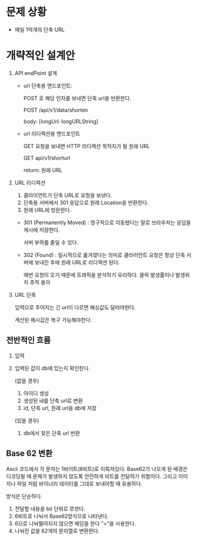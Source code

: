 # 문제 상황

- 매일 1억개의 단축 URL

# 개략적인 설계안

1. API endPoint 설계

   - url 단축용 엔드포인트:

     POST 로 해당 인자를 보내면 단축 url을 반환한다.

     POST /api/v1/data/shorten

     body: [longUrl: longURLString]

   - url 리디렉션용 엔드포인트

     GET 요청을 보내면 HTTP 리디렉션 목적지가 될 원래 URL

     GET api/v1/shorturl

     return: 원래 URL

2. URL 리디렉션

   1. 클라이언트가 단축 URL로 요청을 보낸다.
   2. 단축용 서버에서 301 응답으로 원래 Location을 반환한다.
   3. 원래 URL에 방문한다.

   - 301 (Permanently Moved) : 영구적으로 이동됐다는 말로 브라우저는 응답을 캐시에 저장한다.

     서버 부하를 줄일 수 있다.

   - 302 (Found) : 일시적으로 옮겨졌다는 의미로 클라이언트 요청은 항상 단축 서버에 보내진 후에 원래 URL로 리디렉션 된다.

     매번 요청이 오기 때문에 트래픽을 분석하기 유리하다. 클릭 발생률이나 발생위치 추적 용이

 3. URL 단축

    입력으로 주어지는 긴 url이 다르면 해싱값도 달라야한다.

    계산된 해시값은 복구 가능해야한다.



## 전반적인 흐름

1. 입력

2. 입력된 값이 db에 있는지 확인한다.

   (없을 경우)

   1. 아이디 생성
   2. 생성된 id를 단축 url로 변환
   3. id, 단축 url, 원래 url을 db에 저장

   (있을 경우)

   1. db에서 찾은 단축 url 반환



## Base 62 변환

Ascii 코드에서 각 문자는 1바이트(8비트)로 이뤄져있다. Base62가 나오게 된 배경은 디코딩될 때 문제가 발생하지 않도록 안전하게 비트를 전달하기 위함이다. 그리고 이미지나 파일 처럼 바이너리 데이터를 그대로 보내야할 때 유용하다.

방식은 단순하다.

1. 전달할 내용을 bit 단위로 쪼갠다.
2. 6비트로 나눠서 Base62방식으로 나타낸다.
3. 6으로 나눠떨어지지 않으면 패딩을 한다 "="을 사용한다.
4. 나눠진 값을  62개의 문자열로 변환한다.



